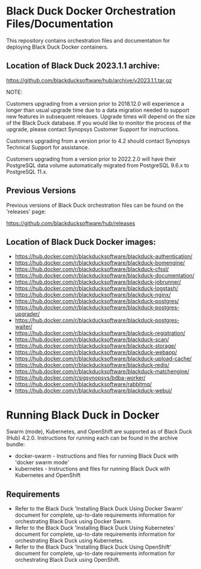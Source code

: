 # Black Duck Docker Orchestration Files/Documentation

This repository contains orchestration files and documentation for deploying Black Duck Docker containers.

## Location of Black Duck 2023.1.1 archive:

https://github.com/blackducksoftware/hub/archive/v2023.1.1.tar.gz

NOTE:

Customers upgrading from a version prior to 2018.12.0 will experience a longer than usual upgrade time due to a data migration needed to support new features in
subsequent releases. Upgrade times will depend on the size of the Black Duck database. If you would like to monitor the process of the upgrade, please contact
Synopsys Customer Support for instructions.

Customers upgrading from a version prior to 4.2 should contact Synopsys Technical Support for assistance.

Customers upgrading from a version prior to 2022.2.0 will have their PostgreSQL data volume automatically migrated from PostgreSQL 9.6.x to PostgreSQL 11.x.

## Previous Versions

Previous versions of Black Duck orchestration files can be found on the 'releases' page:

https://github.com/blackducksoftware/hub/releases

## Location of Black Duck Docker images:

* https://hub.docker.com/r/blackducksoftware/blackduck-authentication/
* https://hub.docker.com/r/blackducksoftware/blackduck-bomengine/
* https://hub.docker.com/r/blackducksoftware/blackduck-cfssl/
* https://hub.docker.com/r/blackducksoftware/blackduck-documentation/
* https://hub.docker.com/r/blackducksoftware/blackduck-jobrunner/
* https://hub.docker.com/r/blackducksoftware/blackduck-logstash/
* https://hub.docker.com/r/blackducksoftware/blackduck-nginx/
* https://hub.docker.com/r/blackducksoftware/blackduck-postgres/
* https://hub.docker.com/r/blackducksoftware/blackduck-postgres-upgrader/
* https://hub.docker.com/r/blackducksoftware/blackduck-postgres-waiter/
* https://hub.docker.com/r/blackducksoftware/blackduck-registration/
* https://hub.docker.com/r/blackducksoftware/blackduck-scan/
* https://hub.docker.com/r/blackducksoftware/blackduck-storage/
* https://hub.docker.com/r/blackducksoftware/blackduck-webapp/
* https://hub.docker.com/r/blackducksoftware/blackduck-upload-cache/
* https://hub.docker.com/r/blackducksoftware/blackduck-redis/
* https://hub.docker.com/r/blackducksoftware/blackduck-matchengine/
* https://hub.docker.com/r/sigsynopsys/bdba-worker/
* https://hub.docker.com/r/blackducksoftware/rabbitmq/
* https://hub.docker.com/r/blackducksoftware/blackduck-webui/

# Running Black Duck in Docker

Swarm (mode), Kubernetes, and OpenShift are supported as of Black Duck (Hub) 4.2.0. Instructions for running each can be found in the archive bundle:

* docker-swarm - Instructions and files for running Black Duck with 'docker swarm mode'
* kubernetes - Instructions and files for running Black Duck with Kubernetes and OpenShift

## Requirements

* Refer to the Black Duck 'Installing Black Duck Using Docker Swarm' document for complete, up-to-date requirements information for orchestrating Black Duck
  using Docker Swarm.
* Refer to the Black Duck 'Installing Black Duck Using Kubernetes' document for complete, up-to-date requirements information for orchestrating Black Duck using
  Kubernetes.
* Refer to the Black Duck 'Installing Black Duck Using OpenShift' document for complete, up-to-date requirements information for orchestrating Black Duck using
  OpenShift.


